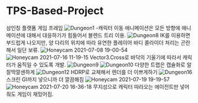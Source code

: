 # TPS-Based-Project
삼인칭 플랫폼 게임 프레임
![Dungeon1](https://user-images.githubusercontent.com/46840940/131622074-9c8c0a53-f05f-4106-a602-718db6996d4d.gif)
-캐릭터 이동 애니메이션은 모든 방향에 애니메이션에 대해서 대응하기가 힘들어서 블렌드 트리 이용.
![Dungeon8](https://user-images.githubusercontent.com/46840940/131622429-e0af2209-b39c-4742-9c53-de3525a63d92.gif)
IK를 이용하면 부드럽게 나오지만, 양 다리의 위치에 따라 유연한 플레이어 바디 콜라이더 처리는 곤란해서 일단 보류.
![Honeycam 2021-07-08 19-00-54](https://user-images.githubusercontent.com/46840940/131623024-f6135158-3cd8-4c69-97e6-c2c24604ca23.gif)
![Honeycam 2021-07-16 11-19-15](https://user-images.githubusercontent.com/46840940/131623057-e2793bea-a6c7-422e-b01a-81d86e041aeb.gif)
Vector3.Cross로 바닥의 기울기에 따라서 캐릭터가 움직일 수 있도록 개발.
![Dungeon9](https://user-images.githubusercontent.com/46840940/131622668-59a37531-46c0-4727-aa48-1b6f7389e7c7.gif)
![Dungeon10](https://user-images.githubusercontent.com/46840940/131622674-e397986a-2a7a-4b6c-bf40-06502f351162.gif)
다양한 트랩은 캡슐화로 알잘딱깔센하게
![Dungeon12](https://user-images.githubusercontent.com/46840940/131622778-8cf6e3e5-9079-4f43-add3-88f13798f237.gif)
HDRP로 교체해서 렌더를 더 이쁘게하기
![Dungeon16](https://user-images.githubusercontent.com/46840940/131622834-dc2585f3-29b1-4bde-8857-44b3822e35e1.gif)
스크린 GI까지 넣으니까 더 깔끔해짐
![Honeycam 2021-07-19 19-19-57](https://user-images.githubusercontent.com/46840940/131623152-249c41e9-2510-4729-b09a-9c21e2706600.gif)
![Honeycam 2021-07-20 16-36-18](https://user-images.githubusercontent.com/46840940/131623161-dd1d4bea-6658-4208-be2c-6ee8687d7600.gif)
무지성으로 캐릭터 따라오는 에이전트만 넣어줘도 게임이 재밌어짐.
